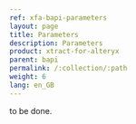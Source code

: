 ```yaml
---
ref: xfa-bapi-parameters
layout: page
title: Parameters
description: Parameters
product: xtract-for-alteryx
parent: bapi
permalink: /:collection/:path
weight: 6
lang: en_GB
---
```

to be done. 
